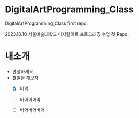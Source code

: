 # DigitalArtProgramming_Class
DigitalArtProgramming_Class first repo.

2023.10.10 서울예술대학교 디지털아트 프로그래밍 수업 첫 Repo. 

# 내소개
 - 안녕하세요.
 - 할일을 해보자
   - [x] 버억
   - [ ] 버어어어억
   - [ ] 버억버억버억

